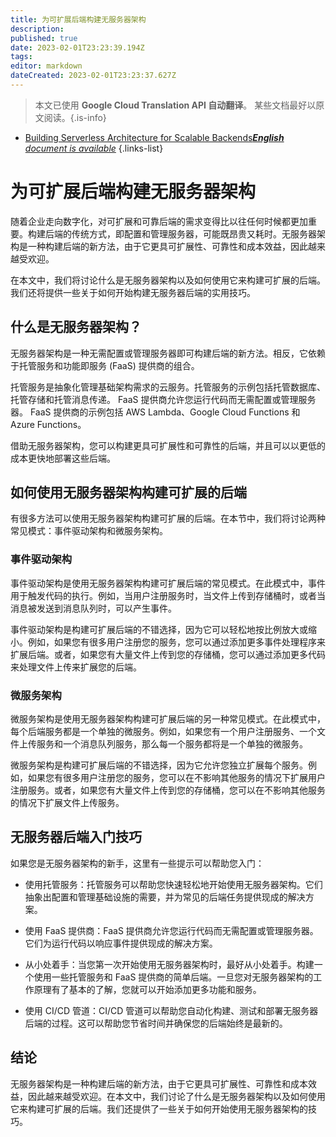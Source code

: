 ```yaml
---
title: 为可扩展后端构建无服务器架构
description: 
published: true
date: 2023-02-01T23:23:39.194Z
tags: 
editor: markdown
dateCreated: 2023-02-01T23:23:37.627Z
---
```


> 本文已使用 **Google Cloud Translation API 自动翻译**。
某些文档最好以原文阅读。{.is-info}



- [Building Serverless Architecture for Scalable Backends***English** document is available*](/en/Knowledge-base/Backend/building-serverless-architecture-for-scalable-backends)
{.links-list}


# 为可扩展后端构建无服务器架构

随着企业走向数字化，对可扩展和可靠后端的需求变得比以往任何时候都更加重要。构建后端的传统方式，即配置和管理服务器，可能既昂贵又耗时。无服务器架构是一种构建后端的新方法，由于它更具可扩展性、可靠性和成本效益，因此越来越受欢迎。

在本文中，我们将讨论什么是无服务器架构以及如何使用它来构建可扩展的后端。我们还将提供一些关于如何开始构建无服务器后端的实用技巧。

## 什么是无服务器架构？

无服务器架构是一种无需配置或管理服务器即可构建后端的新方法。相反，它依赖于托管服务和功能即服务 (FaaS) 提供商的组合。

托管服务是抽象化管理基础架构需求的云服务。托管服务的示例包括托管数据库、托管存储和托管消息传递。 FaaS 提供商允许您运行代码而无需配置或管理服务器。 FaaS 提供商的示例包括 AWS Lambda、Google Cloud Functions 和 Azure Functions。

借助无服务器架构，您可以构建更具可扩展性和可靠性的后端，并且可以以更低的成本更快地部署这些后端。

## 如何使用无服务器架构构建可扩展的后端

有很多方法可以使用无服务器架构构建可扩展的后端。在本节中，我们将讨论两种常见模式：事件驱动架构和微服务架构。

### 事件驱动架构

事件驱动架构是使用无服务器架构构建可扩展后端的常见模式。在此模式中，事件用于触发代码的执行。例如，当用户注册服务时，当文件上传到存储桶时，或者当消息被发送到消息队列时，可以产生事件。

事件驱动架构是构建可扩展后端的不错选择，因为它可以轻松地按比例放大或缩小。例如，如果您有很多用户注册您的服务，您可以通过添加更多事件处理程序来扩展后端。或者，如果您有大量文件上传到您的存储桶，您可以通过添加更多代码来处理文件上传来扩展您的后端。

### 微服务架构

微服务架构是使用无服务器架构构建可扩展后端的另一种常见模式。在此模式中，每个后端服务都是一个单独的微服务。例如，如果您有一个用户注册服务、一个文件上传服务和一个消息队列服务，那么每一个服务都将是一个单独的微服务。

微服务架构是构建可扩展后端的不错选择，因为它允许您独立扩展每个服务。例如，如果您有很多用户注册您的服务，您可以在不影响其他服务的情况下扩展用户注册服务。或者，如果您有大量文件上传到您的存储桶，您可以在不影响其他服务的情况下扩展文件上传服务。

## 无服务器后端入门技巧

如果您是无服务器架构的新手，这里有一些提示可以帮助您入门：

- 使用托管服务：托管服务可以帮助您快速轻松地开始使用无服务器架构。它们抽象出配置和管理基础设施的需要，并为常见的后端任务提供现成的解决方案。

- 使用 FaaS 提供商：FaaS 提供商允许您运行代码而无需配置或管理服务器。它们为运行代码以响应事件提供现成的解决方案。

- 从小处着手：当您第一次开始使用无服务器架构时，最好从小处着手。构建一个使用一些托管服务和 FaaS 提供商的简单后端。一旦您对无服务器架构的工作原理有了基本的了解，您就可以开始添加更多功能和服务。

- 使用 CI/CD 管道：CI/CD 管道可以帮助您自动化构建、测试和部署无服务器后端的过程。这可以帮助您节省时间并确保您的后端始终是最新的。

## 结论

无服务器架构是一种构建后端的新方法，由于它更具可扩展性、可靠性和成本效益，因此越来越受欢迎。在本文中，我们讨论了什么是无服务器架构以及如何使用它来构建可扩展的后端。我们还提供了一些关于如何开始使用无服务器架构的技巧。